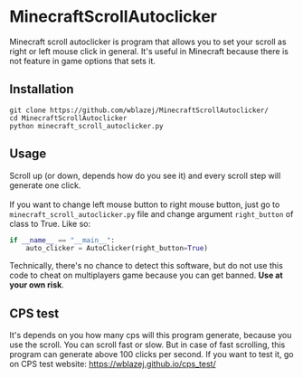# MinecraftScrollAutoclicker
Minecraft scroll autoclicker is program that allows you to set your scroll as right or left mouse click in general. It's useful in Minecraft because there is not feature in game options that sets it.

## Installation
```
git clone https://github.com/wblazej/MinecraftScrollAutoclicker/
cd MinecraftScrollAutoclicker
python minecraft_scroll_autoclicker.py
```

## Usage
Scroll up (or down, depends how do you see it) and every scroll step will generate one click.<br><br>
If you want to change left mouse button to right mouse button, just go to `minecraft_scroll_autoclicker.py` file and change argument `right_button` of class to True. Like so:
```py
if __name__ == "__main__":
    auto_clicker = AutoClicker(right_button=True)
```
Technically, there's no chance to detect this software, but do not use this code to cheat on multiplayers game because you can get banned. **Use at your own risk**.

## CPS test
It's depends on you how many cps will this program generate, because you use the scroll. You can scroll fast or slow. But in case of fast scrolling, this program can generate above 100 clicks per second.
If you want to test it, go on CPS test website: https://wblazej.github.io/cps_test/
